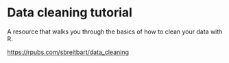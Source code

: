 # Data cleaning tutorial

A resource that walks you through the basics of how to clean your data with R.

https://rpubs.com/sbreitbart/data_cleaning
